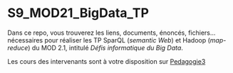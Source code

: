 # S9_MOD21_BigData_TP

Dans ce repo, vous trouverez les liens, documents, énoncés, fichiers... nécessaires pour réaliser les TP SparQL (_semantic Web_) et Hadoop (_map-reduce_) du MOD 2.1, intitulé _Défis informatique du Big Data_.

Les cours des intervenants sont à votre disposition sur [Pedagogie3]()